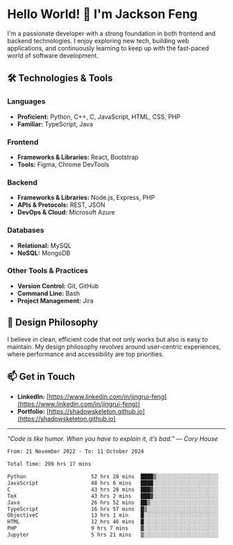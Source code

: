 # Hello World! 👋 I'm Jackson Feng

I'm a passionate developer with a strong foundation in both frontend and backend technologies. I enjoy exploring new tech, building web applications, and continuously learning to keep up with the fast-paced world of software development.

## 🛠 Technologies & Tools

### Languages
- **Proficient:** Python, C++, C, JavaScript, HTML, CSS, PHP
- **Familiar:** TypeScript, Java

### Frontend
- **Frameworks & Libraries:** React, Bootstrap
- **Tools:** Figma, Chrome DevTools

### Backend
- **Frameworks & Libraries:** Node.js, Express, PHP
- **APIs & Protocols:** REST, JSON
- **DevOps & Cloud:** Microsoft Azure

### Databases
- **Relational:** MySQL
- **NoSQL:** MongoDB

### Other Tools & Practices
- **Version Control:** Git, GitHub
- **Command Line:** Bash
- **Project Management:** Jira


## 🎨 Design Philosophy

I believe in clean, efficient code that not only works but also is easy to maintain. My design philosophy revolves around user-centric experiences, where performance and accessibility are top priorities.

## 📫 Get in Touch

- **LinkedIn:** [https://www.linkedin.com/in/jingrui-feng](https://www.linkedin.com/in/jingrui-feng))
- **Portfolio:** [https://shadowskeleton.github.io](https://shadowskeleton.github.io)

---

*“Code is like humor. When you have to explain it, it’s bad.” — Cory House*



<!--START_SECTION:waka-->

```txt
From: 21 November 2022 - To: 11 October 2024

Total Time: 299 hrs 17 mins

Python                     52 hrs 28 mins  ████▒░░░░░░░░░░░░░░░░░░░░   17.54 %
JavaScript                 48 hrs 6 mins   ████░░░░░░░░░░░░░░░░░░░░░   16.07 %
C                          43 hrs 28 mins  ███▓░░░░░░░░░░░░░░░░░░░░░   14.53 %
TeX                        43 hrs 2 mins   ███▓░░░░░░░░░░░░░░░░░░░░░   14.38 %
Java                       26 hrs 52 mins  ██▒░░░░░░░░░░░░░░░░░░░░░░   08.98 %
TypeScript                 16 hrs 57 mins  █▒░░░░░░░░░░░░░░░░░░░░░░░   05.67 %
ObjectiveC                 13 hrs 1 min    █░░░░░░░░░░░░░░░░░░░░░░░░   04.35 %
HTML                       12 hrs 46 mins  █░░░░░░░░░░░░░░░░░░░░░░░░   04.27 %
PHP                        9 hrs 7 mins    ▓░░░░░░░░░░░░░░░░░░░░░░░░   03.05 %
Jupyter                    5 hrs 21 mins   ▒░░░░░░░░░░░░░░░░░░░░░░░░   01.79 %
```

<!--END_SECTION:waka-->

